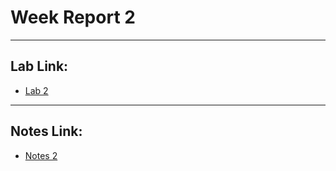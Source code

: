 # Week Report 2

<hr>

## Lab Link:

* [Lab 2](../../labs/lab2/lab2.md)

<hr>

## Notes Link:

* [Notes 2](../../notes/notes2/notes2.md)